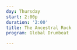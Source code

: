 ```yaml
---
day: Thursday
start: 2:00p
duration: '2:00'
title: The Ancestral Rock
program: Global Drumbeat

---
```

